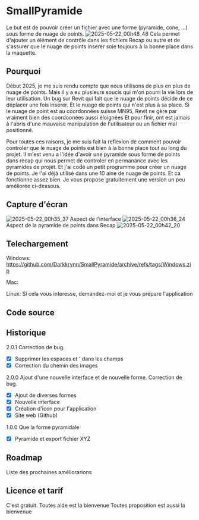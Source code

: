 # SmallPyramide

Le but est de pouvoir créer un fichier avec une forme (pyramide, cone, ...) sous forme de nuage de points.
![2025-05-22_00h48_48](https://github.com/user-attachments/assets/170dd05f-cfb0-445b-8656-3cb35de295f6)
Cela permet d'ajouter un élément de contrôle dans les fichiers Recap ou autre et de s'assurer que le nuage de points inserer soie toujours à la bonne place dans la maquette.

## Pourquoi
Début 2025, je me suis rendu compte que nous utilisons de plus en plus de nuage de points. Mais il y a eu plusieurs soucis qui m'on pourri la vie lors de leur utilisation.
Un bug sur Revit qui fait que le nuage de points décide de ce déplacer une fois inserer. Et le nuage de points qui n'est plus à sa place.
Si le nuage de point est au coordonnées suisse MN95, Revit ne gère par vraiment bien des coordoonées aussi éloignées
Et pour finir, ont est jamais à l'abris d'une mauvaise manipulation de l'utilisateur ou un fichier mal positionné.

Pour toutes ces raisons, je me suis fait la reflexion de comment pouvoir controler que le nuage de points est bien à la bonne place tout au long du projet.
Il m'est venu a l'idée d'avoir une pyramide sous forme de points dans recap qui nous permet de controler en permanance avec les pyramides de projet. Et j'ai codé un petit programme pour créer un nuage de points.
Je l'ai déjà utilisé dans une 10 aine de nuage de points. Et ca fonctionne assez bien.
Je vous propose gratuitement une version un peu améliorée ci-dessous.

## Capture d'écran

![2025-05-22_00h35_37](https://github.com/user-attachments/assets/f2afa6d8-a950-42fa-88cf-ade1f3cd1341)
Aspect de l'interface
![2025-05-22_00h36_24](https://github.com/user-attachments/assets/30eb7636-9938-4984-8aa0-6c66de723e8f)
Aspect de la pyramide de points dans Recap
![2025-05-22_00h42_20](https://github.com/user-attachments/assets/bc86ff27-7a0b-4d1d-a924-e57fe0588a54)



## Telechargement
Windows: https://github.com/Darkkrynn/SmallPyramide/archive/refs/tags/Windows.zip

Mac:

Linux: Si cela vous interesse, demandez-moi et je vous prépare l'application

## Code source


## Historique
2.0.1 Correction de bug.
- [x] Supprimer les espaces et ' dans les champs
- [x] Correction du chemin des images

2.0.0  Ajout d'une nouvelle interface et de nouvelle forme. Correction de bug.
- [x] Ajout de diverses formes
- [x] Nouvelle interface
- [x] Création d'icon pour l'application
- [x] Site web (Github)

1.0.0  Que la forme pyramidale
- [x] Pyramide et export fichier XYZ

## Roadmap
Liste des prochaines améliorarions


## Licence et tarif
C'est gratuit.
Toutes aide est la bienvenue
Toutes proposition est aussi la bienvenue
